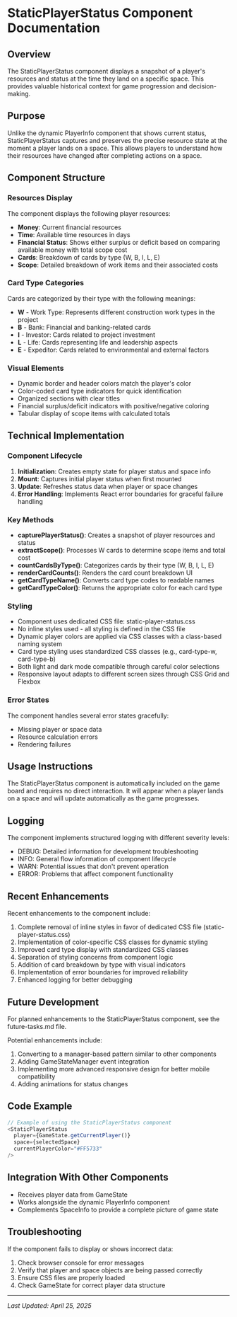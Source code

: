 # StaticPlayerStatus Component Documentation

## Overview

The StaticPlayerStatus component displays a snapshot of a player's resources and status at the time they land on a specific space. This provides valuable historical context for game progression and decision-making.

## Purpose

Unlike the dynamic PlayerInfo component that shows current status, StaticPlayerStatus captures and preserves the precise resource state at the moment a player lands on a space. This allows players to understand how their resources have changed after completing actions on a space.

## Component Structure

### Resources Display

The component displays the following player resources:
- **Money**: Current financial resources
- **Time**: Available time resources in days
- **Financial Status**: Shows either surplus or deficit based on comparing available money with total scope cost
- **Cards**: Breakdown of cards by type (W, B, I, L, E)
- **Scope**: Detailed breakdown of work items and their associated costs

### Card Type Categories

Cards are categorized by their type with the following meanings:
- **W** - Work Type: Represents different construction work types in the project
- **B** - Bank: Financial and banking-related cards
- **I** - Investor: Cards related to project investment
- **L** - Life: Cards representing life and leadership aspects
- **E** - Expeditor: Cards related to environmental and external factors

### Visual Elements

- Dynamic border and header colors match the player's color
- Color-coded card type indicators for quick identification
- Organized sections with clear titles
- Financial surplus/deficit indicators with positive/negative coloring
- Tabular display of scope items with calculated totals

## Technical Implementation

### Component Lifecycle

1. **Initialization**: Creates empty state for player status and space info
2. **Mount**: Captures initial player status when first mounted
3. **Update**: Refreshes status data when player or space changes
4. **Error Handling**: Implements React error boundaries for graceful failure handling

### Key Methods

- **capturePlayerStatus()**: Creates a snapshot of player resources and status
- **extractScope()**: Processes W cards to determine scope items and total cost
- **countCardsByType()**: Categorizes cards by their type (W, B, I, L, E)
- **renderCardCounts()**: Renders the card count breakdown UI
- **getCardTypeName()**: Converts card type codes to readable names
- **getCardTypeColor()**: Returns the appropriate color for each card type

### Styling

- Component uses dedicated CSS file: static-player-status.css
- No inline styles used - all styling is defined in the CSS file
- Dynamic player colors are applied via CSS classes with a class-based naming system
- Card type styling uses standardized CSS classes (e.g., card-type-w, card-type-b)
- Both light and dark mode compatible through careful color selections
- Responsive layout adapts to different screen sizes through CSS Grid and Flexbox

### Error States

The component handles several error states gracefully:
- Missing player or space data
- Resource calculation errors
- Rendering failures

## Usage Instructions

The StaticPlayerStatus component is automatically included on the game board and requires no direct interaction. It will appear when a player lands on a space and will update automatically as the game progresses.

## Logging

The component implements structured logging with different severity levels:
- DEBUG: Detailed information for development troubleshooting
- INFO: General flow information of component lifecycle
- WARN: Potential issues that don't prevent operation
- ERROR: Problems that affect component functionality

## Recent Enhancements

Recent enhancements to the component include:
1. Complete removal of inline styles in favor of dedicated CSS file (static-player-status.css)
2. Implementation of color-specific CSS classes for dynamic styling
3. Improved card type display with standardized CSS classes
4. Separation of styling concerns from component logic
5. Addition of card breakdown by type with visual indicators
6. Implementation of error boundaries for improved reliability
7. Enhanced logging for better debugging

## Future Development

For planned enhancements to the StaticPlayerStatus component, see the future-tasks.md file.

Potential enhancements include:
1. Converting to a manager-based pattern similar to other components
2. Adding GameStateManager event integration
3. Implementing more advanced responsive design for better mobile compatibility
4. Adding animations for status changes

## Code Example

```javascript
// Example of using the StaticPlayerStatus component
<StaticPlayerStatus 
  player={GameState.getCurrentPlayer()} 
  space={selectedSpace}
  currentPlayerColor="#FF5733"
/>
```

## Integration With Other Components

- Receives player data from GameState
- Works alongside the dynamic PlayerInfo component
- Complements SpaceInfo to provide a complete picture of game state

## Troubleshooting

If the component fails to display or shows incorrect data:
1. Check browser console for error messages
2. Verify that player and space objects are being passed correctly
3. Ensure CSS files are properly loaded
4. Check GameState for correct player data structure

---

*Last Updated: April 25, 2025*